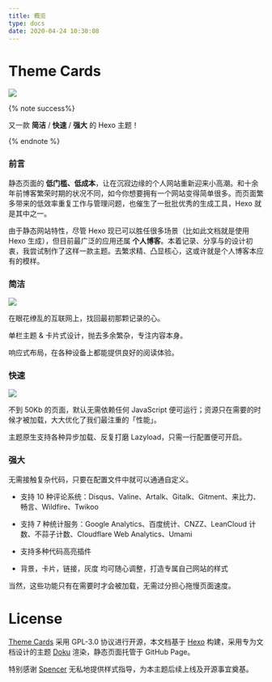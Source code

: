```yaml
---
title: 概览
type: docs
date: 2020-04-24 10:30:08
---
```




# Theme Cards

![](/assets/img/coverpic.png)

{% note success%}

又一款 **简洁** / **快速** / **强大** 的 Hexo 主题！

{% endnote %}

### 前言

静态页面的 **低门槛、低成本**，让在沉寂边缘的个人网站重新迎来小高潮。和十余年前博客繁荣时期的状况不同，如今你想要拥有一个网站变得简单很多。而页面繁多带来的低效率重复工作与管理问题，也催生了一批批优秀的生成工具，Hexo 就是其中之一。

由于静态网站特性，尽管 Hexo 现已可以胜任很多场景（比如此文档就是使用 Hexo 生成），但目前最广泛的应用还属 **个人博客**。本着记录、分享与的设计初衷，我尝试制作了这样一款主题。去繁求精、凸显核心，这或许就是个人博客本应有的模样。

### 简洁

![](/assets/img/snips.png)

在眼花缭乱的互联网上，找回最初那颗记录的心。

单栏主题 & 卡片式设计，抛去多余繁杂，专注内容本身。

响应式布局，在各种设备上都能提供良好的阅读体验。

### 快速

![](/assets/img/google-speed-house.png)

不到 50Kb 的页面，默认无需依赖任何 JavaScript 便可运行；资源只在需要的时候才被加载，大大优化了我们最注重的「性能」。

主题原生支持各种异步加载、反复打磨 Lazyload，只需一行配置便可开启。

### 强大

无需接触复杂代码，只要在配置文件中就可以通通自定义。

-   支持 10 种评论系统：Disqus、Valine、Artalk、Gitalk、Gitment、来比力、畅言、Wildfire、Twikoo

-   支持 7 种统计服务：Google Analytics、百度统计、CNZZ、LeanCloud 计数、不蒜子计数、Cloudflare Web Analytics、Umami

-   支持多种代码高亮插件

-   背景，卡片，链接，灰度 均可随心调整，打造专属自己网站的样式

当然，这些功能只有在需要时才会被加载，无需过分担心拖慢页面速度。



# License

[Theme Cards](https://github.com/ChrAlpha/hexo-theme-cards) 采用 GPL-3.0 协议进行开源，本文档基于 [Hexo](https://hexo.io/) 构建，采用专为文档设计的主题 [Doku](https://github.com/SukkaW/hexo-theme-doku) 渲染，静态页面托管于 GitHub Page。

特别感谢 [Spencer](https://github.com/spencerwooo) 无私地提供样式指导，为本主题后续上线及开源事宜奠基。